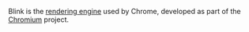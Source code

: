 Blink is the [rendering engine](https://en.wikipedia.org/wiki/Browser_engine) used by
Chrome, developed as part of the [Chromium](#chromium) project.